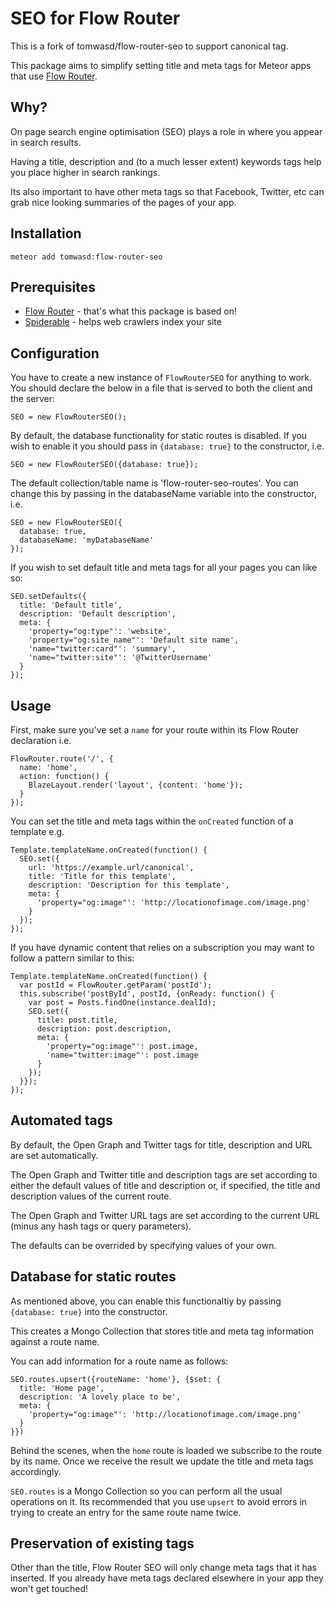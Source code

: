 SEO for Flow Router
==========================

This is a fork of tomwasd/flow-router-seo to support canonical tag.

This package aims to simplify setting title and meta tags for Meteor apps that use [Flow Router](https://atmospherejs.com/kadira/flow-router).

Why?
----

On page search engine optimisation (SEO) plays a role in where you appear in search results.

Having a title, description and (to a much lesser extent) keywords tags help you place higher in search rankings.

Its also important to have other meta tags so that Facebook, Twitter, etc can grab nice looking summaries of the pages of your app.


Installation
----------

`meteor add tomwasd:flow-router-seo`

Prerequisites
----------

- [Flow Router](https://atmospherejs.com/kadira/flow-router) - that's what this package is based on!
- [Spiderable](https://atmospherejs.com/meteor/spiderable) - helps web crawlers index your site

Configuration
-----------

You have to create a new instance of `FlowRouterSEO` for anything to work. You should declare the below
in a file that is served to both the client and the server:

`SEO = new FlowRouterSEO();`

By default, the database functionality for static routes is disabled. If you wish to enable it you should
pass in `{database: true}` to the constructor, i.e.

`SEO = new FlowRouterSEO({database: true});`

The default collection/table name is 'flow-router-seo-routes'. You can change this by passing in the
databaseName variable into the constructor, i.e.

    SEO = new FlowRouterSEO({
      database: true,
      databaseName: 'myDatabaseName'
    });

If you wish to set default title and meta tags for all your pages you can like so:

    SEO.setDefaults({
      title: 'Default title',
      description: 'Default description',
      meta: {
        'property="og:type"': 'website',
        'property="og:site_name"': 'Default site name',
        'name="twitter:card"': 'summary',
        'name="twitter:site"': '@TwitterUsername'
      }
    });

Usage
-----------

First, make sure you've set a `name` for your route within its Flow Router declaration i.e.

    FlowRouter.route('/', {
      name: 'home',
      action: function() {
        BlazeLayout.render('layout', {content: 'home'});
      }
    });

You can set the title and meta tags within the `onCreated` function of a template e.g.

    Template.templateName.onCreated(function() {
      SEO.set({
        url: 'https://example.url/canonical',
        title: 'Title for this template',
        description: 'Description for this template',
        meta: {
          'property="og:image"': 'http://locationofimage.com/image.png'
        }
      });
    });

If you have dynamic content that relies on a subscription you may want to follow a pattern
similar to this:

    Template.templateName.onCreated(function() {
      var postId = FlowRouter.getParam('postId');
      this.subscribe('postById', postId, {onReady: function() {
        var post = Posts.findOne(instance.dealId);
        SEO.set({
          title: post.title,
          description: post.description,
          meta: {
            'property="og:image"': post.image,
            'name="twitter:image"': post.image
          }
        });
      }});
    });

Automated tags
--------------

By default, the Open Graph and Twitter tags for title, description and URL are set automatically.

The Open Graph and Twitter title and description tags are set according to either the default values of title
and description or, if specified, the title and description values of the current route.

The Open Graph and Twitter URL tags are set according to the current URL (minus any hash tags or query parameters).

The defaults can be overrided by specifying values of your own.

Database for static routes
--------------------------

As mentioned above, you can enable this functionaltiy by passing `{database: true}` into the constructor.

This creates a Mongo Collection that stores title and meta tag information against a route name.

You can add information for a route name as follows:

    SEO.routes.upsert({routeName: 'home'}, {$set: {
      title: 'Home page',
      description: 'A lovely place to be',
      meta: {
        'property="og:image"': 'http://locationofimage.com/image.png'
      }
    }})

Behind the scenes, when the `home` route is loaded we subscribe to the route by its name. Once we receive
the result we update the title and meta tags accordingly.

`SEO.routes` is a Mongo Collection so you can perform all the usual operations on it. Its recommended
that you use `upsert` to avoid errors in trying to create an entry for the same route name twice.

Preservation of existing tags
-----------------------------

Other than the title, Flow Router SEO will only change meta tags that it has inserted. If you already have meta tags declared elsewhere in your app they won't get touched!